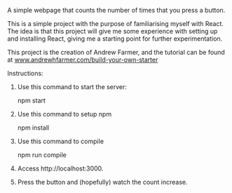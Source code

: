 
A simple webpage that counts the number of times that you press a button.

This is a simple project with the purpose of familiarising myself with React. The idea is that this project will give me some experience with setting up and installing React, giving me a starting point for further experimentation.

This project is the creation of Andrew Farmer, and the tutorial can be found at www.andrewhfarmer.com/build-your-own-starter


Instructions:

1. Use this command to start the server:

	npm start

2. Use this command to setup npm

	npm install

3. Use this command to compile

	npm run compile

4. Access http://localhost:3000.



5. Press the button and (hopefully) watch the count increase.
